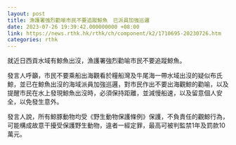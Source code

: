 ```yaml
---
layout: post
title: 漁護署強烈勸喻市民不要追蹤鯨魚　已派員加強巡邏
date: 2023-07-26 19:39:42.000000000 +08:00
link: https://news.rthk.hk/rthk/ch/component/k2/1710695-20230726.htm
categories: rthk
---
```


就近日西貢水域有鯨魚出沒，漁護署強烈勸喻市民不要追蹤鯨魚。

發言人呼籲，市民不要乘船出海觀看於糧船灣及牛尾海一帶水域出沒的疑似布氏鯨，並已在鯨魚出沒的海域派員加強巡邏，對市民作出不要出海觀鯨的勸喻，以及提醒市民在水上發現鯨魚出沒時，必須保持距離，並減慢船速，以及留意個人安全，以免發生意外。

發言人說，所有鯨豚動物均受《野生動物保護條例》保護，不負責任的觀鯨行為，可能構成故意干擾受保護野生動物，違者一經定罪，最高可被判監禁1年及罰款10萬元。

